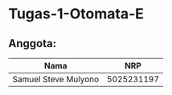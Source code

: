 # Tugas-1-Otomata-E
## Anggota:
| Nama | NRP |
| ---- | --- |
| Samuel Steve Mulyono | 5025231197 |
